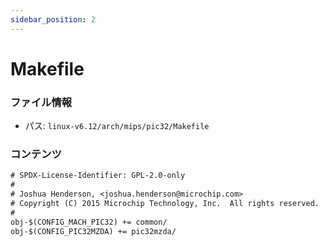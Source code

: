 ```yaml
---
sidebar_position: 2
---
```

# Makefile

### ファイル情報

- パス: `linux-v6.12/arch/mips/pic32/Makefile`

### コンテンツ

```txt
# SPDX-License-Identifier: GPL-2.0-only
#
# Joshua Henderson, <joshua.henderson@microchip.com>
# Copyright (C) 2015 Microchip Technology, Inc.  All rights reserved.
#
obj-$(CONFIG_MACH_PIC32) += common/
obj-$(CONFIG_PIC32MZDA) += pic32mzda/

```
